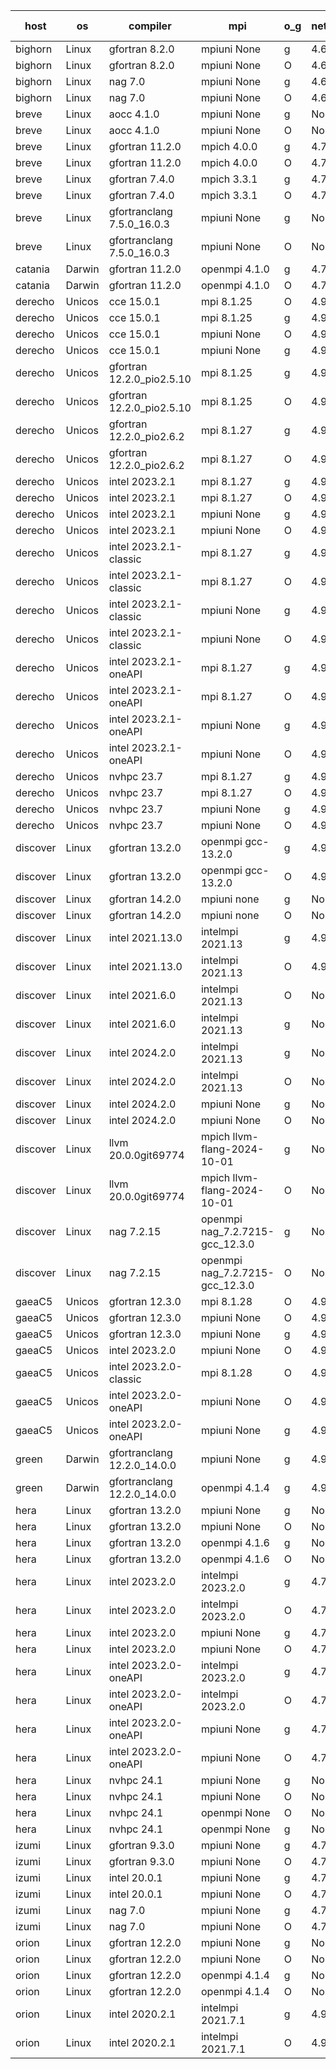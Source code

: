 

| host     | os       | compiler                              | mpi                      | o_g        | netcdf        | build       | u_pass          | u_fail          | s_pass            | s_fail            | e_pass             | e_fail             | nuopc_pass       | nuopc_fail       | artifacts link          |
|----------|----------|---------------------------------------|--------------------------|------------|---------------|-------------|-----------------|-----------------|-------------------|-------------------|--------------------|--------------------|------------------|------------------|-------------------------|
| bighorn | Linux | gfortran 8.2.0 | mpiuni None  | g | 4.6.1  | PASS | 12538 | 0 | 9 | 0 | 44 | 0 | None | None | <a href="https://github.com/esmf-org/esmf-test-artifacts/tree/2e82649e1997db1e8380f3497dd66b5af1884019/develop/gfortran/8.2.0/g/mpiuni/None" target="_blank">2e82649</a> | 
| bighorn | Linux | gfortran 8.2.0 | mpiuni None  | O | 4.6.1  | PASS | 12538 | 0 | 9 | 0 | 44 | 0 | None | None | <a href="https://github.com/esmf-org/esmf-test-artifacts/tree/5c9aad69f642547c442813fbb9d51e3bd2d56719/develop/gfortran/8.2.0/O/mpiuni/None" target="_blank">5c9aad6</a> | 
| bighorn | Linux | nag 7.0 | mpiuni None  | g | 4.6.1  | PASS | 12538 | 0 | 9 | 0 | 44 | 0 | None | None | <a href="https://github.com/esmf-org/esmf-test-artifacts/tree/84fba31697b772d08427426a56841e83c608a648/develop/nag/7.0/g/mpiuni/None" target="_blank">84fba31</a> | 
| bighorn | Linux | nag 7.0 | mpiuni None  | O | 4.6.1  | PASS | 12538 | 0 | 9 | 0 | 44 | 0 | None | None | <a href="https://github.com/esmf-org/esmf-test-artifacts/tree/2fd7140cf29c4d94e0a36d48904e3837b97e5809/develop/nag/7.0/O/mpiuni/None" target="_blank">2fd7140</a> | 
| breve | Linux | aocc 4.1.0 | mpiuni None  | g | None  | PASS | 12512 | 26 | 9 | 0 | 44 | 0 | None | None | <a href="https://github.com/esmf-org/esmf-test-artifacts/tree/86e2180861da4e6c074dbc82b58b181842555b93/develop/aocc/4.1.0/g/mpiuni/None" target="_blank">86e2180</a> | 
| breve | Linux | aocc 4.1.0 | mpiuni None  | O | None  | PASS | 12512 | 26 | 9 | 0 | 44 | 0 | None | None | <a href="https://github.com/esmf-org/esmf-test-artifacts/tree/b5b7c5adf14e953740f4de0c7ff13a12d383b876/develop/aocc/4.1.0/O/mpiuni/None" target="_blank">b5b7c5a</a> | 
| breve | Linux | gfortran 11.2.0 | mpich 4.0.0  | g | 4.7.4  | PASS | None | None | None | None | None | None | None | None | <a href="https://github.com/esmf-org/esmf-test-artifacts/tree/7f68c71f39717fdfa40be8cb7ca91ad79e86235d/develop/gfortran/11.2.0/g/mpich/4.0.0" target="_blank">7f68c71</a> | 
| breve | Linux | gfortran 11.2.0 | mpich 4.0.0  | O | 4.7.4  | PASS | 14208 | 0 | 51 | 0 | 81 | 0 | 56 | 0 | <a href="https://github.com/esmf-org/esmf-test-artifacts/tree/c6e9a0c35d3d07469ff019a9887707528a4c516c/develop/gfortran/11.2.0/O/mpich/4.0.0" target="_blank">c6e9a0c</a> | 
| breve | Linux | gfortran 7.4.0 | mpich 3.3.1  | g | 4.7.4  | PASS | 14208 | 0 | 51 | 0 | 81 | 0 | 56 | 0 | <a href="https://github.com/esmf-org/esmf-test-artifacts/tree/d73dcd7f3997d9f7c05f1709c4aa066fd3e9d85a/develop/gfortran/7.4.0/g/mpich/3.3.1" target="_blank">d73dcd7</a> | 
| breve | Linux | gfortran 7.4.0 | mpich 3.3.1  | O | 4.7.4  | PASS | 14208 | 0 | 51 | 0 | 81 | 0 | 56 | 0 | <a href="https://github.com/esmf-org/esmf-test-artifacts/tree/b216824fe9e8695e08ac9511a7cef9f6c6b6e524/develop/gfortran/7.4.0/O/mpich/3.3.1" target="_blank">b216824</a> | 
| breve | Linux | gfortranclang 7.5.0_16.0.3 | mpiuni None  | g | None  | PASS | 12538 | 0 | 9 | 0 | 44 | 0 | None | None | <a href="https://github.com/esmf-org/esmf-test-artifacts/tree/c736f44d95ba82a39add4d6cd2823f2ec97898e3/develop/gfortranclang/7.5.0_16.0.3/g/mpiuni/None" target="_blank">c736f44</a> | 
| breve | Linux | gfortranclang 7.5.0_16.0.3 | mpiuni None  | O | None  | PASS | 12538 | 0 | 9 | 0 | 44 | 0 | None | None | <a href="https://github.com/esmf-org/esmf-test-artifacts/tree/c327c943555560a521ae7ba351c440cb38f2da7d/develop/gfortranclang/7.5.0_16.0.3/O/mpiuni/None" target="_blank">c327c94</a> | 
| catania | Darwin | gfortran 11.2.0 | openmpi 4.1.0  | g | 4.7.4  | PASS | None | None | None | None | None | None | None | None | <a href="https://github.com/esmf-org/esmf-test-artifacts/tree/0b162ffd46e834fc59cfd0ec2e640f96a070723d/develop/gfortran/11.2.0/g/openmpi/4.1.0" target="_blank">0b162ff</a> | 
| catania | Darwin | gfortran 11.2.0 | openmpi 4.1.0  | O | 4.7.4  | PASS | 14205 | 3 | 51 | 0 | 81 | 0 | 56 | 0 | <a href="https://github.com/esmf-org/esmf-test-artifacts/tree/ac41f05094be991125eea2163cf687d60a802242/develop/gfortran/11.2.0/O/openmpi/4.1.0" target="_blank">ac41f05</a> | 
| derecho | Unicos | cce 15.0.1 | mpi 8.1.25  | O | 4.9.2  | PASS | None | None | None | None | None | None | None | None | <a href="https://github.com/esmf-org/esmf-test-artifacts/tree/1351fda0414f00ae72b9266d2afd73296b2efab0/develop/cce/15.0.1/O/mpi/8.1.25" target="_blank">1351fda</a> | 
| derecho | Unicos | cce 15.0.1 | mpi 8.1.25  | g | 4.9.2  | PASS | None | None | None | None | None | None | None | None | <a href="https://github.com/esmf-org/esmf-test-artifacts/tree/6f75f63bf500311099713a9a43b0571e37d729ca/develop/cce/15.0.1/g/mpi/8.1.25" target="_blank">6f75f63</a> | 
| derecho | Unicos | cce 15.0.1 | mpiuni None  | O | 4.9.2  | PASS | None | None | None | None | None | None | None | None | <a href="https://github.com/esmf-org/esmf-test-artifacts/tree/0195f28f4f6345c2586853b63ac036bc1e9e02c8/develop/cce/15.0.1/O/mpiuni/None" target="_blank">0195f28</a> | 
| derecho | Unicos | cce 15.0.1 | mpiuni None  | g | 4.9.2  | PASS | 12462 | 76 | 9 | 0 | 44 | 0 | None | None | <a href="https://github.com/esmf-org/esmf-test-artifacts/tree/c763c9145cd632d9c2d86beabe6985bbd0800e32/develop/cce/15.0.1/g/mpiuni/None" target="_blank">c763c91</a> | 
| derecho | Unicos | gfortran 12.2.0_pio2.5.10 | mpi 8.1.25  | g | 4.9.2  | PASS | 14208 | 0 | 51 | 0 | 81 | 0 | 56 | 0 | <a href="https://github.com/esmf-org/esmf-test-artifacts/tree/0bbbac7544053d3695860a3071bf69fc911c6e58/develop/gfortran/12.2.0_pio2.5.10/g/mpi/8.1.25" target="_blank">0bbbac7</a> | 
| derecho | Unicos | gfortran 12.2.0_pio2.5.10 | mpi 8.1.25  | O | 4.9.2  | PASS | 14208 | 0 | 51 | 0 | 81 | 0 | 56 | 0 | <a href="https://github.com/esmf-org/esmf-test-artifacts/tree/b27cf3bdd923548b65f5d3a96ff898f5130c9080/develop/gfortran/12.2.0_pio2.5.10/O/mpi/8.1.25" target="_blank">b27cf3b</a> | 
| derecho | Unicos | gfortran 12.2.0_pio2.6.2 | mpi 8.1.27  | g | 4.9.2  | PASS | 14208 | 0 | 51 | 0 | 81 | 0 | 56 | 0 | <a href="https://github.com/esmf-org/esmf-test-artifacts/tree/a17b2ec2ed8fd97fa2f930328766a8f19947a4a3/develop/gfortran/12.2.0_pio2.6.2/g/mpi/8.1.27" target="_blank">a17b2ec</a> | 
| derecho | Unicos | gfortran 12.2.0_pio2.6.2 | mpi 8.1.27  | O | 4.9.2  | PASS | 14208 | 0 | 51 | 0 | 81 | 0 | 56 | 0 | <a href="https://github.com/esmf-org/esmf-test-artifacts/tree/8af782027ca3ca568b96c1444fd9e56217b7da67/develop/gfortran/12.2.0_pio2.6.2/O/mpi/8.1.27" target="_blank">8af7820</a> | 
| derecho | Unicos | intel 2023.2.1 | mpi 8.1.27  | g | 4.9.2  | PASS | 14208 | 0 | 51 | 0 | 81 | 0 | 57 | 0 | <a href="https://github.com/esmf-org/esmf-test-artifacts/tree/7798d2530f338226412714e06b1a91b94a5615ca/develop/intel/2023.2.1/g/mpi/8.1.27" target="_blank">7798d25</a> | 
| derecho | Unicos | intel 2023.2.1 | mpi 8.1.27  | O | 4.9.2  | PASS | 14208 | 0 | 51 | 0 | 81 | 0 | 57 | 0 | <a href="https://github.com/esmf-org/esmf-test-artifacts/tree/bd93d8488753165cc2d715dd4254caea5b3995e1/develop/intel/2023.2.1/O/mpi/8.1.27" target="_blank">bd93d84</a> | 
| derecho | Unicos | intel 2023.2.1 | mpiuni None  | g | 4.9.2  | PASS | 12538 | 0 | 9 | 0 | 44 | 0 | None | None | <a href="https://github.com/esmf-org/esmf-test-artifacts/tree/51904e257e2a7851e79f451ff3995b97800e414c/develop/intel/2023.2.1/g/mpiuni/None" target="_blank">51904e2</a> | 
| derecho | Unicos | intel 2023.2.1 | mpiuni None  | O | 4.9.2  | PASS | 12538 | 0 | 9 | 0 | 44 | 0 | None | None | <a href="https://github.com/esmf-org/esmf-test-artifacts/tree/57e75eababe305951d7cc0a903c07eec5ca2f0cd/develop/intel/2023.2.1/O/mpiuni/None" target="_blank">57e75ea</a> | 
| derecho | Unicos | intel 2023.2.1-classic | mpi 8.1.27  | g | 4.9.2  | PASS | 14208 | 0 | 51 | 0 | 81 | 0 | 56 | 0 | <a href="https://github.com/esmf-org/esmf-test-artifacts/tree/8c3218242001582ba317ceecaa38d101057ffde9/develop/intel/2023.2.1-classic/g/mpi/8.1.27" target="_blank">8c32182</a> | 
| derecho | Unicos | intel 2023.2.1-classic | mpi 8.1.27  | O | 4.9.2  | PASS | 14208 | 0 | 51 | 0 | 81 | 0 | 56 | 0 | <a href="https://github.com/esmf-org/esmf-test-artifacts/tree/263059c60acc7ec28447fc1b50ff36e7ee99fd33/develop/intel/2023.2.1-classic/O/mpi/8.1.27" target="_blank">263059c</a> | 
| derecho | Unicos | intel 2023.2.1-classic | mpiuni None  | g | 4.9.2  | PASS | 12538 | 0 | 9 | 0 | 44 | 0 | None | None | <a href="https://github.com/esmf-org/esmf-test-artifacts/tree/2ff74a79da98d9ccb1e2ec2ed3a880bd5056b594/develop/intel/2023.2.1-classic/g/mpiuni/None" target="_blank">2ff74a7</a> | 
| derecho | Unicos | intel 2023.2.1-classic | mpiuni None  | O | 4.9.2  | PASS | 12538 | 0 | 9 | 0 | 44 | 0 | None | None | <a href="https://github.com/esmf-org/esmf-test-artifacts/tree/ecd15aa892de43297cb1acfa041309face603de7/develop/intel/2023.2.1-classic/O/mpiuni/None" target="_blank">ecd15aa</a> | 
| derecho | Unicos | intel 2023.2.1-oneAPI | mpi 8.1.27  | g | 4.9.2  | PASS | 14208 | 0 | 51 | 0 | 81 | 0 | 56 | 0 | <a href="https://github.com/esmf-org/esmf-test-artifacts/tree/82da27a0ddd10c65f28bbb80b80d3ee39870cdf6/develop/intel/2023.2.1-oneAPI/g/mpi/8.1.27" target="_blank">82da27a</a> | 
| derecho | Unicos | intel 2023.2.1-oneAPI | mpi 8.1.27  | O | 4.9.2  | PASS | 14208 | 0 | 50 | 1 | 81 | 0 | 56 | 0 | <a href="https://github.com/esmf-org/esmf-test-artifacts/tree/b8c63ff2709a0d650de3554789ec26a31eb6044f/develop/intel/2023.2.1-oneAPI/O/mpi/8.1.27" target="_blank">b8c63ff</a> | 
| derecho | Unicos | intel 2023.2.1-oneAPI | mpiuni None  | g | 4.9.2  | PASS | 12538 | 0 | 9 | 0 | 44 | 0 | None | None | <a href="https://github.com/esmf-org/esmf-test-artifacts/tree/35b6301aa48725663276f95c157c90cc2f5ec981/develop/intel/2023.2.1-oneAPI/g/mpiuni/None" target="_blank">35b6301</a> | 
| derecho | Unicos | intel 2023.2.1-oneAPI | mpiuni None  | O | 4.9.2  | PASS | 12538 | 0 | 9 | 0 | 44 | 0 | None | None | <a href="https://github.com/esmf-org/esmf-test-artifacts/tree/fd909665b18c6f6fec1ffecad824ddadb3d6b0a1/develop/intel/2023.2.1-oneAPI/O/mpiuni/None" target="_blank">fd90966</a> | 
| derecho | Unicos | nvhpc 23.7 | mpi 8.1.27  | g | 4.9.2  | PASS | None | None | None | None | None | None | None | None | <a href="https://github.com/esmf-org/esmf-test-artifacts/tree/5decd159c0321de22421f7a25b7e4d03adad26d1/develop/nvhpc/23.7/g/mpi/8.1.27" target="_blank">5decd15</a> | 
| derecho | Unicos | nvhpc 23.7 | mpi 8.1.27  | O | 4.9.2  | PASS | None | None | None | None | None | None | None | None | <a href="https://github.com/esmf-org/esmf-test-artifacts/tree/6b2abb40a12949f9d78428a6457a7e810deba489/develop/nvhpc/23.7/O/mpi/8.1.27" target="_blank">6b2abb4</a> | 
| derecho | Unicos | nvhpc 23.7 | mpiuni None  | g | 4.9.2  | PASS | None | None | None | None | None | None | None | None | <a href="https://github.com/esmf-org/esmf-test-artifacts/tree/a54627b1be705f7d0950f353c758777038bb4ea1/develop/nvhpc/23.7/g/mpiuni/None" target="_blank">a54627b</a> | 
| derecho | Unicos | nvhpc 23.7 | mpiuni None  | O | 4.9.2  | PASS | 12538 | 0 | 9 | 0 | 44 | 0 | None | None | <a href="https://github.com/esmf-org/esmf-test-artifacts/tree/f8733268b6bfa948fb93bae873e41a0e51cc90ab/develop/nvhpc/23.7/O/mpiuni/None" target="_blank">f873326</a> | 
| discover | Linux | gfortran 13.2.0 | openmpi gcc-13.2.0  | g | 4.9.2  | PASS | 14208 | 0 | 51 | 0 | 81 | 0 | 56 | 0 | <a href="https://github.com/esmf-org/esmf-test-artifacts/tree/3a96f667a69a9a483b908fd6753b3daf35b4520c/develop/gfortran/13.2.0/g/openmpi/gcc-13.2.0" target="_blank">3a96f66</a> | 
| discover | Linux | gfortran 13.2.0 | openmpi gcc-13.2.0  | O | 4.9.2  | PASS | 14208 | 0 | 51 | 0 | 81 | 0 | 56 | 0 | <a href="https://github.com/esmf-org/esmf-test-artifacts/tree/5ac51a875a783869bfa5ad9312153a1e2a01d92d/develop/gfortran/13.2.0/O/openmpi/gcc-13.2.0" target="_blank">5ac51a8</a> | 
| discover | Linux | gfortran 14.2.0 | mpiuni none  | g | None  | PASS | 12538 | 0 | 9 | 0 | 44 | 0 | None | None | <a href="https://github.com/esmf-org/esmf-test-artifacts/tree/3088bdba61e4c89b046038f5537fe118f9598103/develop/gfortran/14.2.0/g/mpiuni/none" target="_blank">3088bdb</a> | 
| discover | Linux | gfortran 14.2.0 | mpiuni none  | O | None  | PASS | 12538 | 0 | 9 | 0 | 44 | 0 | None | None | <a href="https://github.com/esmf-org/esmf-test-artifacts/tree/1428467b9a1f069b1554c34f233c4a384a585395/develop/gfortran/14.2.0/O/mpiuni/none" target="_blank">1428467</a> | 
| discover | Linux | intel 2021.13.0 | intelmpi 2021.13  | g | 4.9.2  | PASS | 14208 | 0 | 51 | 0 | 81 | 0 | 56 | 0 | <a href="https://github.com/esmf-org/esmf-test-artifacts/tree/26e060d500cc55b0e1c5b94ad15bfb9276d51042/develop/intel/2021.13.0/g/intelmpi/2021.13" target="_blank">26e060d</a> | 
| discover | Linux | intel 2021.13.0 | intelmpi 2021.13  | O | 4.9.2  | PASS | 14208 | 0 | 51 | 0 | 81 | 0 | 56 | 0 | <a href="https://github.com/esmf-org/esmf-test-artifacts/tree/dc8465e7891925616306f004e7de8ca5dbe190fb/develop/intel/2021.13.0/O/intelmpi/2021.13" target="_blank">dc8465e</a> | 
| discover | Linux | intel 2021.6.0 | intelmpi 2021.13  | O | None  | PASS | 14208 | 0 | 51 | 0 | 81 | 0 | 56 | 0 | <a href="https://github.com/esmf-org/esmf-test-artifacts/tree/a34992b3f2cebabab0a83742d7e064a990fafbbb/develop/intel/2021.6.0/O/intelmpi/2021.13" target="_blank">a34992b</a> | 
| discover | Linux | intel 2021.6.0 | intelmpi 2021.13  | g | None  | PASS | 14208 | 0 | 51 | 0 | 81 | 0 | 56 | 0 | <a href="https://github.com/esmf-org/esmf-test-artifacts/tree/50a1edb588a1526f4ce5ca652ecb7dfdeb20d94d/develop/intel/2021.6.0/g/intelmpi/2021.13" target="_blank">50a1edb</a> | 
| discover | Linux | intel 2024.2.0 | intelmpi 2021.13  | g | None  | PASS | 14207 | 1 | 51 | 0 | 81 | 0 | 56 | 0 | <a href="https://github.com/esmf-org/esmf-test-artifacts/tree/5634ebd2b9e656061787244596f505e4be14e362/develop/intel/2024.2.0/g/intelmpi/2021.13" target="_blank">5634ebd</a> | 
| discover | Linux | intel 2024.2.0 | intelmpi 2021.13  | O | None  | PASS | 14208 | 0 | 51 | 0 | 81 | 0 | 56 | 0 | <a href="https://github.com/esmf-org/esmf-test-artifacts/tree/4b06a3bf66bb815d032ceb6875c719540ef9f160/develop/intel/2024.2.0/O/intelmpi/2021.13" target="_blank">4b06a3b</a> | 
| discover | Linux | intel 2024.2.0 | mpiuni None  | g | None  | PASS | 12537 | 1 | 9 | 0 | 44 | 0 | None | None | <a href="https://github.com/esmf-org/esmf-test-artifacts/tree/422e5e45d8333a64e34d082a5c1ed5def4fba422/develop/intel/2024.2.0/g/mpiuni/None" target="_blank">422e5e4</a> | 
| discover | Linux | intel 2024.2.0 | mpiuni None  | O | None  | PASS | 12538 | 0 | 9 | 0 | 44 | 0 | None | None | <a href="https://github.com/esmf-org/esmf-test-artifacts/tree/7450e97a56eec11a9f7612358a24635e883887d9/develop/intel/2024.2.0/O/mpiuni/None" target="_blank">7450e97</a> | 
| discover | Linux | llvm 20.0.0git69774 | mpich llvm-flang-2024-10-01  | g | None  | PASS | 14173 | 35 | 18 | 33 | 77 | 4 | 16 | 40 | <a href="https://github.com/esmf-org/esmf-test-artifacts/tree/31089801b8a6d307ae65bbb1068578ad26b00b6e/develop/llvm/20.0.0git69774/g/mpich/llvm-flang-2024-10-01" target="_blank">3108980</a> | 
| discover | Linux | llvm 20.0.0git69774 | mpich llvm-flang-2024-10-01  | O | None  | PASS | 14170 | 38 | 18 | 33 | 77 | 4 | 14 | 42 | <a href="https://github.com/esmf-org/esmf-test-artifacts/tree/5fa013488597049ef16bee91fd3463672c4c7890/develop/llvm/20.0.0git69774/O/mpich/llvm-flang-2024-10-01" target="_blank">5fa0134</a> | 
| discover | Linux | nag 7.2.15 | openmpi nag_7.2.7215-gcc_12.3.0  | g | None  | PASS | 14193 | 15 | 51 | 0 | 81 | 0 | 52 | 4 | <a href="https://github.com/esmf-org/esmf-test-artifacts/tree/251fc1b19af5ff51c625fda0ae7c1c91ba7f3101/develop/nag/7.2.15/g/openmpi/nag_7.2.7215-gcc_12.3.0" target="_blank">251fc1b</a> | 
| discover | Linux | nag 7.2.15 | openmpi nag_7.2.7215-gcc_12.3.0  | O | None  | PASS | 14207 | 1 | 51 | 0 | 81 | 0 | 52 | 4 | <a href="https://github.com/esmf-org/esmf-test-artifacts/tree/0bb8542ce405b4b0d7adc19d9faf09831f80885f/develop/nag/7.2.15/O/openmpi/nag_7.2.7215-gcc_12.3.0" target="_blank">0bb8542</a> | 
| gaeaC5 | Unicos | gfortran 12.3.0 | mpi 8.1.28  | O | 4.9.0  | PASS | None | None | None | None | None | None | None | None | <a href="https://github.com/esmf-org/esmf-test-artifacts/tree/f49eb07cbea6662a5cb3b79b0f94e75ace9ba532/develop/gfortran/12.3.0/O/mpi/8.1.28" target="_blank">f49eb07</a> | 
| gaeaC5 | Unicos | gfortran 12.3.0 | mpiuni None  | O | 4.9.0  | PASS | 12538 | 0 | 9 | 0 | 44 | 0 | None | None | <a href="https://github.com/esmf-org/esmf-test-artifacts/tree/cf796bc4073e3986af8650f8e2f9e099c79b1a54/develop/gfortran/12.3.0/O/mpiuni/None" target="_blank">cf796bc</a> | 
| gaeaC5 | Unicos | gfortran 12.3.0 | mpiuni None  | g | 4.9.0  | PASS | 12538 | 0 | 9 | 0 | 44 | 0 | None | None | <a href="https://github.com/esmf-org/esmf-test-artifacts/tree/19814131bb74187ff81d86f93eb7ef70d92c4a81/develop/gfortran/12.3.0/g/mpiuni/None" target="_blank">1981413</a> | 
| gaeaC5 | Unicos | intel 2023.2.0 | mpiuni None  | O | 4.9.0  | PASS | 12538 | 0 | 9 | 0 | 44 | 0 | None | None | <a href="https://github.com/esmf-org/esmf-test-artifacts/tree/f1e7ea0e381dd607a4c3c9b9eceac626a2bf4a72/develop/intel/2023.2.0/O/mpiuni/None" target="_blank">f1e7ea0</a> | 
| gaeaC5 | Unicos | intel 2023.2.0-classic | mpi 8.1.28  | O | 4.9.0  | PASS | 14208 | 0 | 51 | 0 | 81 | 0 | 56 | 0 | <a href="https://github.com/esmf-org/esmf-test-artifacts/tree/27a72b759259783c133989b444538fff48baf7ac/develop/intel/2023.2.0-classic/O/mpi/8.1.28" target="_blank">27a72b7</a> | 
| gaeaC5 | Unicos | intel 2023.2.0-oneAPI | mpiuni None  | O | 4.9.0  | PASS | 12538 | 0 | 9 | 0 | 44 | 0 | None | None | <a href="https://github.com/esmf-org/esmf-test-artifacts/tree/f3b78d07965a66be02fd55a25f192881b53d0dac/develop/intel/2023.2.0-oneAPI/O/mpiuni/None" target="_blank">f3b78d0</a> | 
| gaeaC5 | Unicos | intel 2023.2.0-oneAPI | mpiuni None  | g | 4.9.0  | PASS | 12538 | 0 | 9 | 0 | 44 | 0 | None | None | <a href="https://github.com/esmf-org/esmf-test-artifacts/tree/9ae9ec0528c9e5e3f7c56f9710e8245c3b8da58c/develop/intel/2023.2.0-oneAPI/g/mpiuni/None" target="_blank">9ae9ec0</a> | 
| green | Darwin | gfortranclang 12.2.0_14.0.0 | mpiuni None  | g | 4.9.2  | PASS | None | None | None | None | None | None | None | None | <a href="https://github.com/esmf-org/esmf-test-artifacts/tree/ffc2870196b0488e98980b35adf7bd61fdd281f1/develop/gfortranclang/12.2.0_14.0.0/g/mpiuni/None" target="_blank">ffc2870</a> | 
| green | Darwin | gfortranclang 12.2.0_14.0.0 | openmpi 4.1.4  | g | 4.9.2  | PASS | 14208 | 0 | 51 | 0 | 81 | 0 | 57 | 0 | <a href="https://github.com/esmf-org/esmf-test-artifacts/tree/384ceae033e287e50f33700c56dd0e8d1265d863/develop/gfortranclang/12.2.0_14.0.0/g/openmpi/4.1.4" target="_blank">384ceae</a> | 
| hera | Linux | gfortran 13.2.0 | mpiuni None  | g | None  | PASS | 12538 | 0 | 9 | 0 | 44 | 0 | None | None | <a href="https://github.com/esmf-org/esmf-test-artifacts/tree/aaf61c67a05d09f139f961b245158264e658dd2a/develop/gfortran/13.2.0/g/mpiuni/None" target="_blank">aaf61c6</a> | 
| hera | Linux | gfortran 13.2.0 | mpiuni None  | O | None  | PASS | 12538 | 0 | 9 | 0 | 44 | 0 | None | None | <a href="https://github.com/esmf-org/esmf-test-artifacts/tree/29c62ead4efbefd04c3d75a61fddfb06eb888ade/develop/gfortran/13.2.0/O/mpiuni/None" target="_blank">29c62ea</a> | 
| hera | Linux | gfortran 13.2.0 | openmpi 4.1.6  | g | None  | PASS | 14208 | 0 | 51 | 0 | 81 | 0 | 56 | 0 | <a href="https://github.com/esmf-org/esmf-test-artifacts/tree/22325e26516ec8720ec9ae0db54e6dc5b15e7a2a/develop/gfortran/13.2.0/g/openmpi/4.1.6" target="_blank">22325e2</a> | 
| hera | Linux | gfortran 13.2.0 | openmpi 4.1.6  | O | None  | PASS | 14208 | 0 | 51 | 0 | 81 | 0 | 56 | 0 | <a href="https://github.com/esmf-org/esmf-test-artifacts/tree/87c8e2f8dc9723703aa8a2036deda6e049428b52/develop/gfortran/13.2.0/O/openmpi/4.1.6" target="_blank">87c8e2f</a> | 
| hera | Linux | intel 2023.2.0 | intelmpi 2023.2.0  | g | 4.7.0  | PASS | 14208 | 0 | 51 | 0 | 81 | 0 | 56 | 0 | <a href="https://github.com/esmf-org/esmf-test-artifacts/tree/54c75b31a567acdef1a96995324c6ad062d85767/develop/intel/2023.2.0/g/intelmpi/2023.2.0" target="_blank">54c75b3</a> | 
| hera | Linux | intel 2023.2.0 | intelmpi 2023.2.0  | O | 4.7.0  | PASS | 14208 | 0 | 51 | 0 | 81 | 0 | 56 | 0 | <a href="https://github.com/esmf-org/esmf-test-artifacts/tree/349a05a274e230ca701e59638a9d1b7c6205deeb/develop/intel/2023.2.0/O/intelmpi/2023.2.0" target="_blank">349a05a</a> | 
| hera | Linux | intel 2023.2.0 | mpiuni None  | g | 4.7.0  | PASS | 12538 | 0 | 9 | 0 | 44 | 0 | None | None | <a href="https://github.com/esmf-org/esmf-test-artifacts/tree/d9a6865ddb6e50fc53f3bcbf70916764f221b07d/develop/intel/2023.2.0/g/mpiuni/None" target="_blank">d9a6865</a> | 
| hera | Linux | intel 2023.2.0 | mpiuni None  | O | 4.7.0  | PASS | 12538 | 0 | 9 | 0 | 44 | 0 | None | None | <a href="https://github.com/esmf-org/esmf-test-artifacts/tree/a1bd0155f2538379b46ced2dbd5c04e78d2c7060/develop/intel/2023.2.0/O/mpiuni/None" target="_blank">a1bd015</a> | 
| hera | Linux | intel 2023.2.0-oneAPI | intelmpi 2023.2.0  | g | 4.7.0  | PASS | 14208 | 0 | 51 | 0 | 81 | 0 | 56 | 0 | <a href="https://github.com/esmf-org/esmf-test-artifacts/tree/05607a96168a58a63c32b70395d10f2458670639/develop/intel/2023.2.0-oneAPI/g/intelmpi/2023.2.0" target="_blank">05607a9</a> | 
| hera | Linux | intel 2023.2.0-oneAPI | intelmpi 2023.2.0  | O | 4.7.0  | PASS | 14208 | 0 | 50 | 1 | 81 | 0 | 56 | 0 | <a href="https://github.com/esmf-org/esmf-test-artifacts/tree/6c8c1f9877767f4a3d0c1a0e2092e5032e86d597/develop/intel/2023.2.0-oneAPI/O/intelmpi/2023.2.0" target="_blank">6c8c1f9</a> | 
| hera | Linux | intel 2023.2.0-oneAPI | mpiuni None  | g | 4.7.0  | PASS | 12538 | 0 | 9 | 0 | 44 | 0 | None | None | <a href="https://github.com/esmf-org/esmf-test-artifacts/tree/08865b1c8bd0dd059a81b0a795fde75fc63b932c/develop/intel/2023.2.0-oneAPI/g/mpiuni/None" target="_blank">08865b1</a> | 
| hera | Linux | intel 2023.2.0-oneAPI | mpiuni None  | O | 4.7.0  | PASS | 12538 | 0 | 9 | 0 | 44 | 0 | None | None | <a href="https://github.com/esmf-org/esmf-test-artifacts/tree/b6d8f21ab9fecbd49095e84fc401aa64f6cc0f2e/develop/intel/2023.2.0-oneAPI/O/mpiuni/None" target="_blank">b6d8f21</a> | 
| hera | Linux | nvhpc 24.1 | mpiuni None  | g | None  | PASS | 12538 | 0 | 9 | 0 | 44 | 0 | None | None | <a href="https://github.com/esmf-org/esmf-test-artifacts/tree/3f2113b6a36bd1182f18ce53a974dcd9d47760cf/develop/nvhpc/24.1/g/mpiuni/None" target="_blank">3f2113b</a> | 
| hera | Linux | nvhpc 24.1 | mpiuni None  | O | None  | PASS | 12538 | 0 | 9 | 0 | 44 | 0 | None | None | <a href="https://github.com/esmf-org/esmf-test-artifacts/tree/e5e02825180de8b847e862933da8311a71344aa9/develop/nvhpc/24.1/O/mpiuni/None" target="_blank">e5e0282</a> | 
| hera | Linux | nvhpc 24.1 | openmpi None  | O | None  | PASS | 14208 | 0 | 51 | 0 | 81 | 0 | 56 | 0 | <a href="https://github.com/esmf-org/esmf-test-artifacts/tree/348aa8b0e19e9324bed7f1e5107f0f3ee59c30c8/develop/nvhpc/24.1/O/openmpi/None" target="_blank">348aa8b</a> | 
| hera | Linux | nvhpc 24.1 | openmpi None  | g | None  | PASS | 14208 | 0 | 51 | 0 | 81 | 0 | 56 | 0 | <a href="https://github.com/esmf-org/esmf-test-artifacts/tree/96f494dee5909a7d47928dbf37fff14e53f13d86/develop/nvhpc/24.1/g/openmpi/None" target="_blank">96f494d</a> | 
| izumi | Linux | gfortran 9.3.0 | mpiuni None  | g | 4.7.4  | PASS | 12538 | 0 | 9 | 0 | 44 | 0 | None | None | <a href="https://github.com/esmf-org/esmf-test-artifacts/tree/9dc08422a359780d6f0f29ac3c24f4525d958c64/develop/gfortran/9.3.0/g/mpiuni/None" target="_blank">9dc0842</a> | 
| izumi | Linux | gfortran 9.3.0 | mpiuni None  | O | 4.7.4  | PASS | 12538 | 0 | 9 | 0 | 44 | 0 | None | None | <a href="https://github.com/esmf-org/esmf-test-artifacts/tree/fbc7782edef08d7ff6137aa4685b9b610ae1a23a/develop/gfortran/9.3.0/O/mpiuni/None" target="_blank">fbc7782</a> | 
| izumi | Linux | intel 20.0.1 | mpiuni None  | g | 4.7.4  | PASS | 12538 | 0 | 9 | 0 | 44 | 0 | None | None | <a href="https://github.com/esmf-org/esmf-test-artifacts/tree/be29b2c797bc3de57847cf68423d33a5d1d1e360/develop/intel/20.0.1/g/mpiuni/None" target="_blank">be29b2c</a> | 
| izumi | Linux | intel 20.0.1 | mpiuni None  | O | 4.7.4  | PASS | 12538 | 0 | 9 | 0 | 44 | 0 | None | None | <a href="https://github.com/esmf-org/esmf-test-artifacts/tree/1acbe82d36b12a5329d72cd54b2e358c4cf334a2/develop/intel/20.0.1/O/mpiuni/None" target="_blank">1acbe82</a> | 
| izumi | Linux | nag 7.0 | mpiuni None  | g | 4.7.4  | PASS | 12538 | 0 | 9 | 0 | 44 | 0 | None | None | <a href="https://github.com/esmf-org/esmf-test-artifacts/tree/dc9d1bd450d16ccd78e20d0cdd69cbf8735d0793/develop/nag/7.0/g/mpiuni/None" target="_blank">dc9d1bd</a> | 
| izumi | Linux | nag 7.0 | mpiuni None  | O | 4.7.4  | PASS | 12538 | 0 | 9 | 0 | 44 | 0 | None | None | <a href="https://github.com/esmf-org/esmf-test-artifacts/tree/8282159ceddae279e11f4c462274c18bcbba1da0/develop/nag/7.0/O/mpiuni/None" target="_blank">8282159</a> | 
| orion | Linux | gfortran 12.2.0 | mpiuni None  | g | None  | PASS | 12538 | 0 | 9 | 0 | 44 | 0 | None | None | <a href="https://github.com/esmf-org/esmf-test-artifacts/tree/2ce6d5506f1ce9c4e335d507e95b6769b0cdf42b/develop/gfortran/12.2.0/g/mpiuni/None" target="_blank">2ce6d55</a> | 
| orion | Linux | gfortran 12.2.0 | mpiuni None  | O | None  | PASS | 12538 | 0 | 9 | 0 | 44 | 0 | None | None | <a href="https://github.com/esmf-org/esmf-test-artifacts/tree/5bc63705f5d60e662657a7891b76ce16ea89ae49/develop/gfortran/12.2.0/O/mpiuni/None" target="_blank">5bc6370</a> | 
| orion | Linux | gfortran 12.2.0 | openmpi 4.1.4  | g | None  | PASS | 14208 | 0 | 51 | 0 | 81 | 0 | 44 | 12 | <a href="https://github.com/esmf-org/esmf-test-artifacts/tree/e1cf50acdc811fb5ea9176c7c905b7125ad8112a/develop/gfortran/12.2.0/g/openmpi/4.1.4" target="_blank">e1cf50a</a> | 
| orion | Linux | gfortran 12.2.0 | openmpi 4.1.4  | O | None  | PASS | 14208 | 0 | 51 | 0 | 81 | 0 | 44 | 12 | <a href="https://github.com/esmf-org/esmf-test-artifacts/tree/7120447e87354698df7bf9c861886a0a562a5903/develop/gfortran/12.2.0/O/openmpi/4.1.4" target="_blank">7120447</a> | 
| orion | Linux | intel 2020.2.1 | intelmpi 2021.7.1  | g | 4.9.2  | PASS | 14208 | 0 | 51 | 0 | 81 | 0 | 44 | 12 | <a href="https://github.com/esmf-org/esmf-test-artifacts/tree/f741bcdb44de0c85b2885575821058f0d83babdd/develop/intel/2020.2.1/g/intelmpi/2021.7.1" target="_blank">f741bcd</a> | 
| orion | Linux | intel 2020.2.1 | intelmpi 2021.7.1  | O | 4.9.2  | PASS | 14208 | 0 | 51 | 0 | 81 | 0 | 44 | 12 | <a href="https://github.com/esmf-org/esmf-test-artifacts/tree/cde2b6214fd4a669361b7b3e344e8e78b5918ccd/develop/intel/2020.2.1/O/intelmpi/2021.7.1" target="_blank">cde2b62</a> | 
